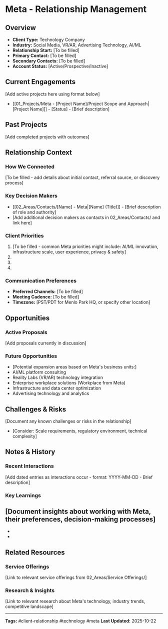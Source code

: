 # Meta - Relationship Management

## Overview
- **Client Type:** Technology Company
- **Industry:** Social Media, VR/AR, Advertising Technology, AI/ML
- **Relationship Start:** [To be filled]
- **Primary Contact:** [To be filled]
- **Secondary Contacts:** [To be filled]
- **Account Status:** [Active/Prospective/Inactive]

## Current Engagements
[Add active projects here using format below]
- [[01_Projects/Meta - [Project Name]/Project Scope and Approach|[Project Name]]] - [Status] - [Brief description]

## Past Projects
[Add completed projects with outcomes]

## Relationship Context
### How We Connected
[To be filled - add details about initial contact, referral source, or discovery process]

### Key Decision Makers
- [[02_Areas/Contacts/[Name] - Meta|[Name] (Title)]] - [Brief description of role and authority]
- [Add additional decision makers as contacts in 02_Areas/Contacts/ and link here]

### Client Priorities
1. [To be filled - common Meta priorities might include: AI/ML innovation, infrastructure scale, user experience, privacy & safety]
2.
3.
4.

### Communication Preferences
- **Preferred Channels:** [To be filled]
- **Meeting Cadence:** [To be filled]
- **Timezone:** [PST/PDT for Menlo Park HQ, or specify other location]

## Opportunities
### Active Proposals
[Add proposals currently in discussion]

### Future Opportunities
- [Potential expansion areas based on Meta's business units:]
- AI/ML platform consulting
- Reality Labs (VR/AR) technology integration
- Enterprise workplace solutions (Workplace from Meta)
- Infrastructure and data center optimization
- Advertising technology and analytics

## Challenges & Risks
[Document any known challenges or risks in the relationship]
- [Consider: Scale requirements, regulatory environment, technical complexity]

## Notes & History
### Recent Interactions
[Add dated entries as interactions occur - format: YYYY-MM-DD - Brief description]

### Key Learnings
[Document insights about working with Meta, their preferences, decision-making processes]
-
-
-

## Related Resources
### Service Offerings
[Link to relevant service offerings from 02_Areas/Service Offerings/]

### Research & Insights
[Link to relevant research about Meta's technology, industry trends, competitive landscape]

---
**Tags:** #client-relationship #technology #meta
**Last Updated:** 2025-10-22
